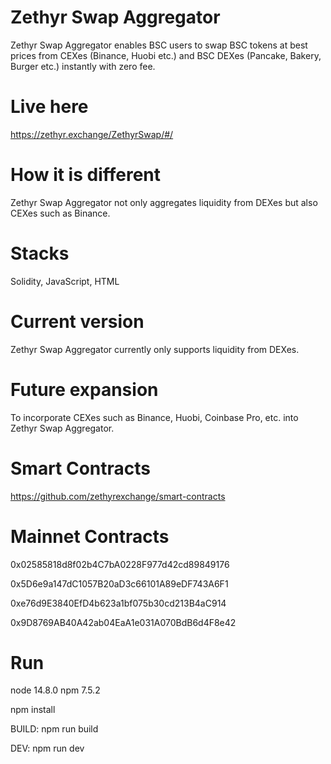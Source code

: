 # Zethyr Swap Aggregator

Zethyr Swap Aggregator enables BSC users to swap BSC tokens at best prices from CEXes (Binance, Huobi etc.) and BSC DEXes (Pancake, Bakery, Burger etc.) instantly with zero fee.

# Live here

https://zethyr.exchange/ZethyrSwap/#/

# How it is different
Zethyr Swap Aggregator not only aggregates liquidity from DEXes but also CEXes such as Binance.

# Stacks
Solidity, JavaScript, HTML

# Current version
Zethyr Swap Aggregator currently only supports liquidity from DEXes.

# Future expansion
To incorporate CEXes such as Binance, Huobi, Coinbase Pro, etc. into Zethyr Swap Aggregator.

# Smart Contracts

https://github.com/zethyrexchange/smart-contracts

# Mainnet Contracts

0x02585818d8f02b4C7bA0228F977d42cd89849176

0x5D6e9a147dC1057B20aD3c66101A89eDF743A6F1

0xe76d9E3840EfD4b623a1bf075b30cd213B4aC914

0x9D8769AB40A42ab04EaA1e031A070BdB6d4F8e42

# Run

node 14.8.0
npm  7.5.2

npm install

BUILD: npm run build 

DEV: npm run dev
